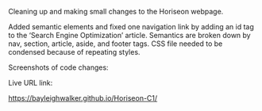 Cleaning up and making small changes to the Horiseon webpage.

Added semantic elements and fixed one navigation link by adding an id tag to the 
‘Search Engine Optimization’ article. Semantics are broken down by nav, section, article, aside, and footer tags.
CSS file needed to be condensed because of repeating styles.

Screenshots of code changes:

Live URL link: 

https://bayleighwalker.github.io/Horiseon-C1/